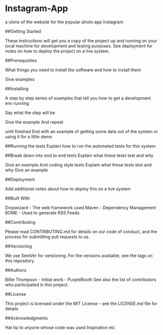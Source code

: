# Instagram-App
a clone of the website for the popular photo app Instagram

##Getting Started

These instructions will get you a copy of the project up and running on your local machine for development and testing purposes. See deployment for notes on how to deploy the project on a live system.

##Prerequisites

What things you need to install the software and how to install them

Give examples

##Installing

A step by step series of examples that tell you how to get a development env running

Say what the step will be

Give the example
And repeat

until finished
End with an example of getting some data out of the system or using it for a little demo

##Running the tests
Explain how to run the automated tests for this system

##Break down into end to end tests
Explain what these tests test and why

Give an example
And coding style tests
Explain what these tests test and why
Give an example

##Deployment

Add additional notes about how to deploy this on a live system

##Built With

Dropwizard - The web framework used
Maven - Dependency Management
ROME - Used to generate RSS Feeds

##Contributing

Please read CONTRIBUTING.md for details on our code of conduct, and the process for submitting pull requests to us.

##Versioning

We use SemVer for versioning. For the versions available, see the tags on this repository.

##Authors

Billie Thompson - Initial work - PurpleBooth
See also the list of contributors who participated in this project.

##License

This project is licensed under the MIT License - see the LICENSE.md file for details

##Acknowledgments

Hat tip to anyone whose code was used
Inspiration
etc
